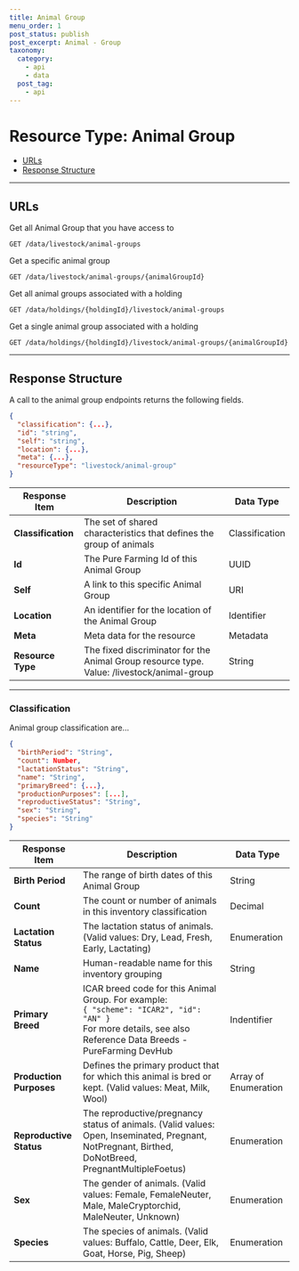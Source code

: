 ```yaml
---
title: Animal Group
menu_order: 1
post_status: publish
post_excerpt: Animal - Group
taxonomy:
  category:
    - api
    - data
  post_tag:
    - api
---
```


# Resource Type: Animal Group

- [URLs](#urls)
- [Response Structure](#response-structure)

---

## URLs

Get all Animal Group that you have access to

```
GET /data/livestock/animal-groups
```

Get a specific animal group

```
GET /data/livestock/animal-groups/{animalGroupId}
```

Get all animal groups associated with a holding

```
GET /data/holdings/{holdingId}/livestock/animal-groups
```

Get a single animal group associated with a holding

```
GET /data/holdings/{holdingId}/livestock/animal-groups/{animalGroupId}
```

---

## Response Structure

A call to the animal group endpoints returns the following fields.

```json
{
  "classification": {...},
  "id": "string",
  "self": "string",
  "location": {...},
  "meta": {...},
  "resourceType": "livestock/animal-group"
}
```

| Response Item      | Description                                                                                    | Data Type      |
| ------------------ | ---------------------------------------------------------------------------------------------- | -------------- |
| **Classification** | The set of shared characteristics that defines the group of animals                            | Classification |
| **Id**             | The Pure Farming Id of this Animal Group                                                       | UUID           |
| **Self**           | A link to this specific Animal Group                                                           | URI            |
| **Location**       | An identifier for the location of the Animal Group                                             | Identifier     |
| **Meta**           | Meta data for the resource                                                                     | Metadata       |
| **Resource Type**  | The fixed discriminator for the Animal Group resource type.<br/>Value: /livestock/animal-group | String         |

---

### Classification

Animal group classification are...

```json
{
  "birthPeriod": "String",
  "count": Number,
  "lactationStatus": "String",
  "name": "String",
  "primaryBreed": {...},
  "productionPurposes": [...],
  "reproductiveStatus": "String",
  "sex": "String",
  "species": "String"
}
```

| Response Item           | Description                                                                                                                                                           | Data Type            |
| ----------------------- | --------------------------------------------------------------------------------------------------------------------------------------------------------------------- | -------------------- |
| **Birth Period**        | The range of birth dates of this Animal Group                                                                                                                         | String               |
| **Count**               | The count or number of animals in this inventory classification                                                                                                       | Decimal              |
| **Lactation Status**    | The lactation status of animals. (Valid values: Dry, Lead, Fresh, Early, Lactating)                                                                                   | Enumeration          |
| **Name**                | Human-readable name for this inventory grouping                                                                                                                       | String               |
| **Primary Breed**       | ICAR breed code for this Animal Group. For example:<br/>`{ "scheme": "ICAR2", "id": "AN" }`<br/>For more details, see also Reference Data Breeds - PureFarming DevHub | Indentifier          |
| **Production Purposes** | Defines the primary product that for which this animal is bred or kept. (Valid values: Meat, Milk, Wool)                                                              | Array of Enumeration |
| **Reproductive Status** | The reproductive/pregnancy status of animals. (Valid values: Open, Inseminated, Pregnant, NotPregnant, Birthed, DoNotBreed, PregnantMultipleFoetus)                   | Enumeration          |
| **Sex**                 | The gender of animals. (Valid values: Female, FemaleNeuter, Male, MaleCryptorchid, MaleNeuter, Unknown)                                                               | Enumeration          |
| **Species**             | The species of animals. (Valid values: Buffalo, Cattle, Deer, Elk, Goat, Horse, Pig, Sheep)                                                                           | Enumeration          |
